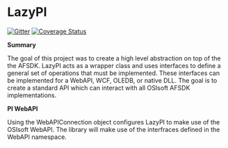# LazyPI
[![Gitter](https://badges.gitter.im/dprice809/LazyPI.svg)](https://gitter.im/dprice809/LazyPI?utm_source=badge&utm_medium=badge&utm_campaign=pr-badge) [![Coverage Status](https://coveralls.io/repos/github/dprice809/LazyPI/badge.svg?branch=master)](https://coveralls.io/github/dprice809/LazyPI?branch=master)

**Summary**

The goal of this project was to create a high level abstraction on top of the the AFSDK. LazyPI acts as a wrapper class and uses interfaces to define a general set of operations that must be implemented. These interfaces can be implemented for a WebAPI, WCF, OLEDB, or native DLL. The goal is to create a standard API which can interact with all OSIsoft AFSDK implementations. 

**PI WebAPI**

Using the WebAPIConnection object configures LazyPI to make use of the OSIsoft WebAPI. The library will make use of the interfraces defined in the WebAPI namespace.
